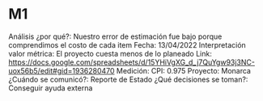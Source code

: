 # M1

Análisis ¿por qué?: Nuestro error de estimación fue bajo porque comprendimos el costo de cada item
Fecha: 13/04/2022
Interpretación valor métrica: El proyecto cuesta menos de lo planeado
Link: https://docs.google.com/spreadsheets/d/15YHiVgXG_d_j7QuYgw93j3NC-uox56b5/edit#gid=1936280470
Medición: CPI: 0.975
Proyecto: Monarca
¿Cuándo se comunicó?: Reporte de Estado
¿Qué decisiones se toman?: Conseguir ayuda externa